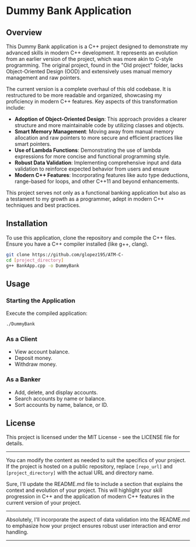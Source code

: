 # Dummy Bank Application

## Overview
This Dummy Bank application is a C++ project designed to demonstrate my advanced skills in modern C++ development. It represents an evolution from an earlier version of the project, which was more akin to C-style programming. The original project, found in the "Old project" folder, lacks Object-Oriented Design (OOD) and extensively uses manual memory management and raw pointers.

The current version is a complete overhaul of this old codebase. It is restructured to be more readable and organized, showcasing my proficiency in modern C++ features. Key aspects of this transformation include:

- **Adoption of Object-Oriented Design**: This approach provides a clearer structure and more maintainable code by utilizing classes and objects.
- **Smart Memory Management**: Moving away from manual memory allocation and raw pointers to more secure and efficient practices like smart pointers.
- **Use of Lambda Functions**: Demonstrating the use of lambda expressions for more concise and functional programming style.
- **Robust Data Validation**: Implementing comprehensive input and data validation to reinforce expected behavior from users and ensure 
- **Modern C++ Features**: Incorporating features like auto type deductions, range-based for loops, and other C++11 and beyond enhancements.

This project serves not only as a functional banking application but also as a testament to my growth as a programmer, adept in modern C++ techniques and best practices.

## Installation
To use this application, clone the repository and compile the C++ files. Ensure you have a C++ compiler installed (like g++, clang).

```bash
git clone https://github.com/glopez195/ATM-C-
cd [project_directory]
g++ BankApp.cpp -o DummyBank
```

## Usage

### Starting the Application
Execute the compiled application:

```bash
./DummyBank
```

### As a Client
- View account balance.
- Deposit money.
- Withdraw money.

### As a Banker
- Add, delete, and display accounts.
- Search accounts by name or balance.
- Sort accounts by name, balance, or ID.

## License
This project is licensed under the MIT License - see the LICENSE file for details.

---

You can modify the content as needed to suit the specifics of your project. If the project is hosted on a public repository, replace `[repo_url]` and `[project_directory]` with the actual URL and directory name.

Sure, I'll update the README.md file to include a section that explains the context and evolution of your project. This will highlight your skill progression in C++ and the application of modern C++ features in the current version of your project.

---


Absolutely, I'll incorporate the aspect of data validation into the README.md to emphasize how your project ensures robust user interaction and error handling.

---
